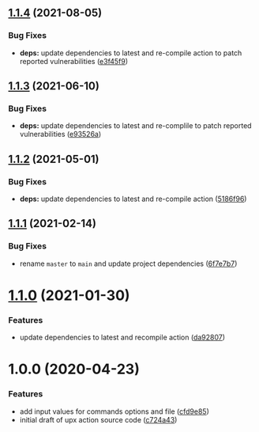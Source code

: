 ## [1.1.4](https://github.com/clowdhaus/compress/compare/v1.1.3...v1.1.4) (2021-08-05)


### Bug Fixes

* **deps:** update dependencies to latest and re-compile action to patch reported vulnerabilities ([e3f45f9](https://github.com/clowdhaus/compress/commit/e3f45f965b469c8e19ab1f980a62aae001a28fbc))

## [1.1.3](https://github.com/clowdhaus/compress/compare/v1.1.2...v1.1.3) (2021-06-10)


### Bug Fixes

* **deps:** update dependencies to latest and re-complile to patch reported vulnerabilities ([e93526a](https://github.com/clowdhaus/compress/commit/e93526a0104d825840fb596483af9c1baaa0f393))

## [1.1.2](https://github.com/clowdhaus/compress/compare/v1.1.1...v1.1.2) (2021-05-01)


### Bug Fixes

* **deps:** update dependencies to latest and re-compile action ([5186f96](https://github.com/clowdhaus/compress/commit/5186f967ddbcd889b991399a20ff476d6981bbc5))

## [1.1.1](https://github.com/clowdhaus/compress/compare/v1.1.0...v1.1.1) (2021-02-14)


### Bug Fixes

* rename `master` to `main` and update project dependencies ([6f7e7b7](https://github.com/clowdhaus/compress/commit/6f7e7b7b36a0f15fce3e515e7125fb63179c9e7d))

# [1.1.0](https://github.com/clowdhaus/compress/compare/v1.0.0...v1.1.0) (2021-01-30)


### Features

* update dependencies to latest and recompile action ([da92807](https://github.com/clowdhaus/compress/commit/da92807e4dafba14845414465816d901af3f8293))

# 1.0.0 (2020-04-23)


### Features

* add input values for commands options and file ([cfd9e85](https://github.com/clowdhaus/compress/commit/cfd9e8528706999d46ddc0ba22614d79a094fbed))
* initial draft of upx action source code ([c724a43](https://github.com/clowdhaus/compress/commit/c724a4358064bdc95fa52ee6cc57161bfce29ea2))
